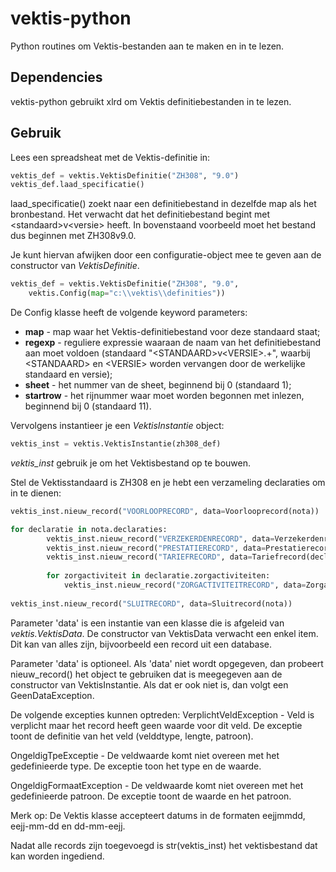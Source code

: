 # vektis-python

Python routines om Vektis-bestanden aan te maken en in te lezen.

## Dependencies
vektis-python gebruikt xlrd om Vektis definitiebestanden in te lezen.

## Gebruik
Lees een spreadsheat met de Vektis-definitie in:

```python
vektis_def = vektis.VektisDefinitie("ZH308", "9.0")
vektis_def.laad_specificatie()
```

laad_specificatie() zoekt naar een definitiebestand in dezelfde map als het bronbestand. Het verwacht
dat het definitiebestand begint met &lt;standaard&gt;v&lt;versie&gt; heeft. In bovenstaand voorbeeld 
moet het bestand dus beginnen met ZH308v9.0.

Je kunt hiervan afwijken door een configuratie-object mee te geven aan de constructor
van *VektisDefinitie*.

```python
vektis_def = vektis.VektisDefinitie("ZH308", "9.0", 
    vektis.Config(map="c:\\vektis\\definities"))
```

De Config klasse heeft de volgende keyword parameters:
* **map** - map waar het Vektis-definitiebestand voor deze standaard staat;
* **regexp** - reguliere expressie waaraan de naam van het definitiebestand aan moet voldoen 
    (standaard "&lt;STANDAARD&gt;v&lt;VERSIE&gt;.+", waarbij &lt;STANDAARD&gt; en &lt;VERSIE&gt; worden vervangen
    door de werkelijke standaard en versie);
* **sheet** - het nummer van de sheet, beginnend bij 0 (standaard 1);
* **startrow** - het rijnummer waar moet worden begonnen met inlezen, beginnend bij 0 (standaard 11).

Vervolgens instantieer je een *VektisInstantie* object:

```python
vektis_inst = vektis.VektisInstantie(zh308_def)

```

*vektis_inst* gebruik je om het Vektisbestand op te bouwen.

Stel de Vektisstandaard is ZH308 en je hebt een verzameling declaraties om in te dienen:

```python
vektis_inst.nieuw_record("VOORLOOPRECORD", data=Voorlooprecord(nota))

for declaratie in nota.declaraties:
        vektis_inst.nieuw_record("VERZEKERDENRECORD", data=Verzekerdenrecord(declaratie))
        vektis_inst.nieuw_record("PRESTATIERECORD", data=Prestatierecord(declaratie))
        vektis_inst.nieuw_record("TARIEFRECORD", data=Tariefrecord(declaratie))
        
        for zorgactiviteit in declaratie.zorgactiviteiten:
            vektis_inst.nieuw_record("ZORGACTIVITEITRECORD", data=Zorgactiviteitrecord(zorgactiviteit))
            
vektis_inst.nieuw_record("SLUITRECORD", data=Sluitrecord(nota))
```

Parameter 'data' is een instantie van een klasse die is afgeleid van *vektis.VektisData*. 
De constructor van VektisData verwacht een enkel item. Dit kan van alles zijn, bijvoorbeeld een record
uit een database.

Parameter 'data' is optioneel. Als 'data' niet wordt opgegeven, dan probeert nieuw_record() het object
te gebruiken dat is meegegeven aan de constructor van VektisInstantie. Als dat er ook niet is,
dan volgt een GeenDataException.

De volgende excepties kunnen optreden:
VerplichtVeldException - Veld is verplicht maar het record heeft geen waarde voor dit veld. De exceptie
toont de definitie van het veld (velddtype, lengte, patroon).

OngeldigTpeExceptie - De veldwaarde komt niet overeen met het gedefinieerde type. De exceptie
toon het type en de waarde.

OngeldigFormaatException - De veldwaarde komt niet overeen met het gedefinieerde patroon. De exceptie
toont de waarde en het patroon.

Merk op: De Vektis klasse accepteert datums in de formaten eejjmmdd, eejj-mm-dd en dd-mm-eejj.


Nadat alle records zijn toegevoegd is str(vektis_inst) het vektisbestand dat kan worden ingediend.

